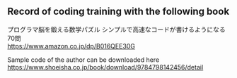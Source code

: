 ## Record of coding training with the following book
プログラマ脳を鍛える数学パズル シンプルで高速なコードが書けるようになる70問  
https://www.amazon.co.jp/dp/B016QEE30G

Sample code of the author can be downloaded here  
https://www.shoeisha.co.jp/book/download/9784798142456/detail